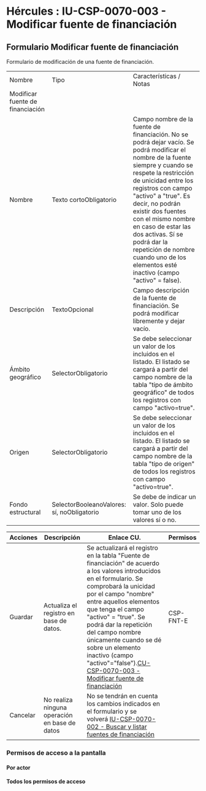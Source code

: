 # Hércules : IU\-CSP\-0070\-003 \- Modificar fuente de financiación



## Formulario Modificar fuente de financiación

Formulario de modificación de una fuente de financiación.



|  | | |
| --- | --- | --- |
| Nombre | Tipo | Características / Notas |
| Modificar fuente de financiación | | |
| Nombre | Texto cortoObligatorio | Campo nombre de la fuente de financiación. No se podrá dejar vacío. Se podrá modificar el nombre de la fuente siempre y cuando se respete la restricción de unicidad entre los registros con campo "activo" a "true". Es decir, no podrán existir dos fuentes con el mismo nombre en caso de estar las dos activas. Sí se podrá dar la repetición de nombre cuando uno de los elementos esté inactivo (campo "activo" \= false). |
| Descripción | TextoOpcional | Campo descripción de la fuente de financiación. Se podrá modificar libremente y dejar vacío. |
| Ámbito geográfico | SelectorObligatorio | Se debe seleccionar un valor de los incluidos en el listado. El listado se cargará a partir del campo nombre de la tabla "tipo de ámbito geográfico" de todos los registros con campo "activo\=true". |
| Origen | SelectorObligatorio | Se debe seleccionar un valor de los incluidos en el listado. El listado se cargará a partir del campo nombre de la tabla "tipo de origen" de todos los registros con campo "activo\=true". |
| Fondo estructural | SelectorBooleanoValores: sí, noObligatorio | Se debe de indicar un valor. Solo puede tomar uno de los valores sí o no. |



| Acciones | Descripción | Enlace CU. | Permisos |
| --- | --- | --- | --- |
| Guardar | Actualiza el registro en base de datos. | Se actualizará el registro en la tabla "Fuente de financiación" de acuerdo a los valores introducidos en el formulario. Se comprobará la unicidad por el campo "nombre" entre aquellos elementos que tenga el campo "activo" \= "true". Se podrá dar la repetición del campo nombre únicamente cuando se dé sobre un elemento inactivo (campo "activo"\="false").[CU\-CSP\-0070\-003 \- Modificar fuente de financiación](/hercules/sgi-sistema-de-gestion-de-investigacion/requisitos-y-analisis-funcional/analisis-funcional-sgi-hercules/csp-modulo-de-convocatorias-ayudas-solicitudes-proyectos-y-contratos-y-grupos-de-investigacion/csp-casos-de-uso/cu-csp-0070-gestion-de-fuentes-de-financiacion/cu-csp-0070-003-modificar-fuente-de-financiacion.md "/hercules/sgi-sistema-de-gestion-de-investigacion/requisitos-y-analisis-funcional/analisis-funcional-sgi-hercules/csp-modulo-de-convocatorias-ayudas-solicitudes-proyectos-y-contratos-y-grupos-de-investigacion/csp-casos-de-uso/cu-csp-0070-gestion-de-fuentes-de-financiacion/cu-csp-0070-003-modificar-fuente-de-financiacion.md") | CSP\-FNT\-E |
| Cancelar | No realiza ninguna operación en base de datos | No se tendrán en cuenta los cambios indicados en el formulario y se volverá [IU\-CSP\-0070\-002 \- Buscar y listar fuentes de financiación](/hercules/sgi-sistema-de-gestion-de-investigacion/requisitos-y-analisis-funcional/analisis-funcional-sgi-hercules/csp-modulo-de-convocatorias-ayudas-solicitudes-proyectos-y-contratos-y-grupos-de-investigacion/csp-interfaz-de-usuario/iu-csp-0070-gestion-de-fuentes-de-financiacion/iu-csp-0070-002-buscar-y-listar-fuentes-de-financiacion.md "/hercules/sgi-sistema-de-gestion-de-investigacion/requisitos-y-analisis-funcional/analisis-funcional-sgi-hercules/csp-modulo-de-convocatorias-ayudas-solicitudes-proyectos-y-contratos-y-grupos-de-investigacion/csp-interfaz-de-usuario/iu-csp-0070-gestion-de-fuentes-de-financiacion/iu-csp-0070-002-buscar-y-listar-fuentes-de-financiacion.md") |  |

### Permisos de acceso a la pantalla

#### Por actor

#### Todos los permisos de acceso




